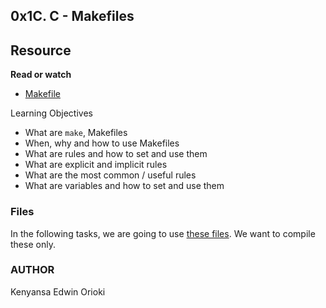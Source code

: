 ## 0x1C. C - Makefiles

## Resource

**Read or watch**

- [Makefile](https://makefiletutorial.com/)

Learning Objectives

- What are `make`, Makefiles
- When, why and how to use Makefiles
- What are rules and how to set and use them
- What are explicit and implicit rules
- What are the most common / useful rules
- What are variables and how to set and use them


### Files
In the following tasks, we are going to use [these files](https://github.com/alx-tools/0x1B.c). We want to compile these only.

### AUTHOR
Kenyansa Edwin Orioki
